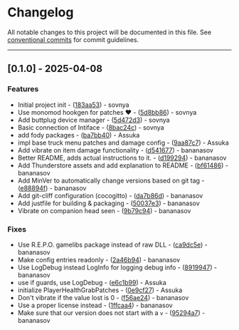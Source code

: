 # Changelog

All notable changes to this project will be documented in this file. See [conventional commits](https://www.conventionalcommits.org/) for commit guidelines.

---
## [0.1.0] - 2025-04-08

### Features

- Initial project init - ([183aa53](https://github.com/bananasov/PLUG/commit/183aa53627116f1f3cd6a6451eb7bacd08d5a3f4)) - sovnya
- Use monomod hookgen for patches :heart: - ([5d8bb86](https://github.com/bananasov/PLUG/commit/5d8bb8676b5ab9ea0328c2e7f040886f3c8b755b)) - sovnya
- Add buttplug device manager - ([5d472d3](https://github.com/bananasov/PLUG/commit/5d472d3d027fa0290b9a2c9b542c669d81f5bf2d)) - sovnya
- Basic connection of Intiface - ([8bac24c](https://github.com/bananasov/PLUG/commit/8bac24ca7b214c5682312e9ec95a447fe2793eba)) - sovnya
- add fody packages - ([ba7bb40](https://github.com/bananasov/PLUG/commit/ba7bb40d19f9744fb2ab7110a69146e99dbed07f)) - Assuka
- impl base truck menu patches and damage config - ([9aa87c7](https://github.com/bananasov/PLUG/commit/9aa87c794e4df45427e136fc8e44f672bb141e22)) - Assuka
- Add vibrate on item damage functionality - ([d541677](https://github.com/bananasov/PLUG/commit/d541677257c9e119118283238aa82aaa3cbd988f)) - bananasov
- Better README, adds actual instructions to it. - ([d199294](https://github.com/bananasov/PLUG/commit/d199294a1105e81720f43dc5ee39d533348a5b8b)) - bananasov
- Add Thunderstore assets and add explanation to README - ([bf61486](https://github.com/bananasov/PLUG/commit/bf61486d66552c26bc164cb6152c1b9e9a32e34a)) - bananasov
- Add MinVer to automatically change versions based on git tag - ([e88894f](https://github.com/bananasov/PLUG/commit/e88894f2f1b411ba3511dc3b457e4928c876d516)) - bananasov
- Add git-cliff configuration (cocogitto) - ([da7b86d](https://github.com/bananasov/PLUG/commit/da7b86ddc1c41323fcbff7633ca825f564ad418c)) - bananasov
- Add justfile for building & packaging - ([50037e3](https://github.com/bananasov/PLUG/commit/50037e3bc219bdbb9f4db70ee1e08fbb36117b0b)) - bananasov
- Vibrate on companion head seen - ([9b79c94](https://github.com/bananasov/PLUG/commit/9b79c9454da6223debf432867fc7de8f437ceca6)) - bananasov

### Fixes

- Use R.E.P.O. gamelibs package instead of raw DLL - ([ca9dc5e](https://github.com/bananasov/PLUG/commit/ca9dc5eaf35539ddbd3e1e284d0b0894c23fcf76)) - bananasov
- Make config entries readonly - ([2a46b94](https://github.com/bananasov/PLUG/commit/2a46b949de4905a8eb11e50c73bfc9ccf69b8eb0)) - bananasov
- Use LogDebug instead LogInfo for logging debug info - ([8919947](https://github.com/bananasov/PLUG/commit/891994787328c8f3508eed66165b3a6042de169e)) - bananasov
- use if guards, use LogDebug - ([e6c1b99](https://github.com/bananasov/PLUG/commit/e6c1b997ebed510cb76376141c2ddf7b6a875dbe)) - Assuka
- initialize PlayerHealthGrabPatches - ([0e9cf27](https://github.com/bananasov/PLUG/commit/0e9cf27e790fd59b8782e13069eaefe7315f4a66)) - Assuka
- Don't vibrate if the value lost is 0 - ([f56ae24](https://github.com/bananasov/PLUG/commit/f56ae246b661ce1ab148a719e70215e9341bb94c)) - bananasov
- Use a proper license instead - ([1ffcaa4](https://github.com/bananasov/PLUG/commit/1ffcaa47bcebc030d5ebe57bdde686488c5a47be)) - bananasov
- Make sure that our version does not start with a `v` - ([95294a7](https://github.com/bananasov/PLUG/commit/95294a77e8e4ceef627e1bf7de0ae853b89aa581)) - bananasov

<!-- generated by git-cliff -->
